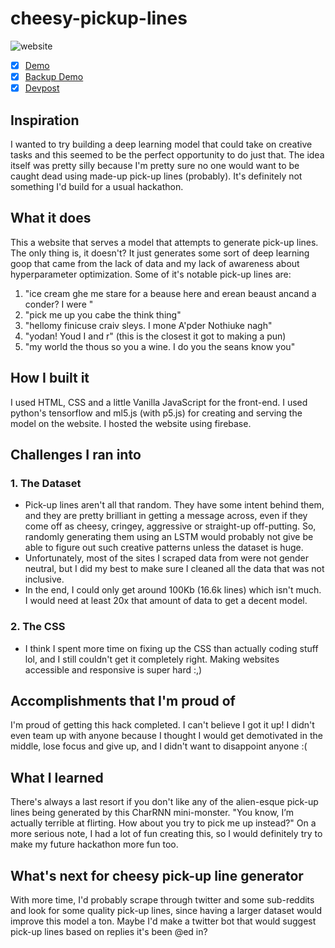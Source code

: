 # cheesy-pickup-lines

![website](https://cdn.glitch.com/c296b094-1856-4b3a-9a84-5cb32e4eb129%2FcharRNN.gif?v=1600564010134)
- [x] [Demo](https://cheesy-pickup-lines.web.app)
- [x] [Backup Demo](https://sirat.me/charrnn-test)
- [x] [Devpost](https://devpost.com/software/cheesy-pick-up-line-generator)

## Inspiration
I wanted to try building a deep learning model that could take on creative tasks and this seemed to be the perfect opportunity to do just that. The idea itself was pretty silly because I'm pretty sure no one would want to be caught dead using made-up pick-up lines (probably). It's definitely not something I'd build for a usual hackathon.

## What it does
This a website that serves a model that attempts to generate pick-up lines. The only thing is, it doesn't? It just generates some sort of deep learning goop that came from the lack of data and my lack of awareness about hyperparameter optimization.
Some of it's notable pick-up lines are:
1. "ice cream ghe me stare for a beause here and erean beaust ancand a conder? I were "
2. "pick me up you cabe the think thing"
3. "hellomy finicuse craiv sleys. I mone A'pder Nothiuke nagh"
4. "yodan! Youd I and r" (this is the closest it got to making a pun)
5. "my world the thous so you a wine. I do you the seans know you"

## How I built it
I used HTML, CSS and a little Vanilla JavaScript for the front-end. I used python's tensorflow and ml5.js (with p5.js) for creating and serving the model on the website. I hosted the website using firebase. 

## Challenges I ran into
### 1. The Dataset
- Pick-up lines aren't all that random. They have some intent behind them, and they are pretty brilliant in getting a message across, even if they come off as cheesy, cringey, aggressive or straight-up off-putting. So, randomly generating them using an LSTM would probably not give be able to figure out such creative patterns unless the dataset is huge.
- Unfortunately, most of the sites I scraped data from were not gender neutral, but I did my best to make sure I cleaned all the data that was not inclusive.
- In the end, I could only get around 100Kb (16.6k lines) which isn't much. I would need at least 20x that amount of data to get a decent model.

### 2. The CSS
- I think I spent more time on fixing up the CSS than actually coding stuff lol, and I still couldn't get it completely right. Making websites accessible and responsive is super hard :,)

## Accomplishments that I'm proud of
I'm proud of getting this hack completed. I can't believe I got it up! I didn't even team up with anyone because I thought I would get demotivated in the middle, lose focus and give up, and I didn't want to disappoint anyone :(

## What I learned
There's always a last resort if you don't like any of the alien-esque pick-up lines being generated by this CharRNN mini-monster. "You know, I’m actually terrible at flirting. How about you try to pick me up instead?"
On a more serious note, I had a lot of fun creating this, so I would definitely try to make my future hackathon more fun too.

## What's next for cheesy pick-up line generator
With more time, I'd probably scrape through twitter and some sub-reddits and look for some quality pick-up lines, since having a larger dataset would improve this model a ton. Maybe I'd make a twitter bot that would suggest pick-up lines based on replies it's been @ed in?

